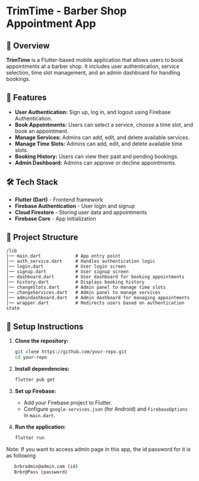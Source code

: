 # TrimTime - Barber Shop Appointment App

## 📌 Overview
**TrimTime** is a Flutter-based mobile application that allows users to book appointments at a barber shop. It includes user authentication, service selection, time slot management, and an admin dashboard for handling bookings.

## 🚀 Features
- **User Authentication:** Sign up, log in, and logout using Firebase Authentication.  
- **Book Appointments:** Users can select a service, choose a time slot, and book an appointment.  
- **Manage Services:** Admins can add, edit, and delete available services.  
- **Manage Time Slots:** Admins can add, edit, and delete available time slots.  
- **Booking History:** Users can view their past and pending bookings.  
- **Admin Dashboard:** Admins can approve or decline appointments.  

## 🛠️ Tech Stack
- **Flutter (Dart)** - Frontend framework  
- **Firebase Authentication** - User login and signup  
- **Cloud Firestore** - Storing user data and appointments  
- **Firebase Core** - App initialization  

## 📂 Project Structure
```
/lib
│── main.dart             # App entry point
│── auth_service.dart     # Handles authentication logic
│── login.dart            # User login screen
│── signup.dart           # User signup screen
│── dashboard.dart        # User dashboard for booking appointments
│── history.dart          # Displays booking history
│── changeSlots.dart      # Admin panel to manage time slots
│── changeServices.dart   # Admin panel to manage services
│── admindashboard.dart   # Admin dashboard for managing appointments
│── wrapper.dart          # Redirects users based on authentication state
```

## 🔧 Setup Instructions
1. **Clone the repository:**  
   ```sh
   git clone https://github.com/your-repo.git
   cd your-repo
   ```
2. **Install dependencies:**  
   ```sh
   flutter pub get
   ```
3. **Set up Firebase:**  
   - Add your Firebase project to Flutter.  
   - Configure `google-services.json` (for Android) and `FirebaseOptions` in `main.dart`.  

4. **Run the application:**  
   ```sh
   flutter run
   ```

Note: If you want to access admin page in this app, the id password for it is as following
```sh
   brbradmin@admin.com (id)
   Brbr@Pass (password)
   ```

